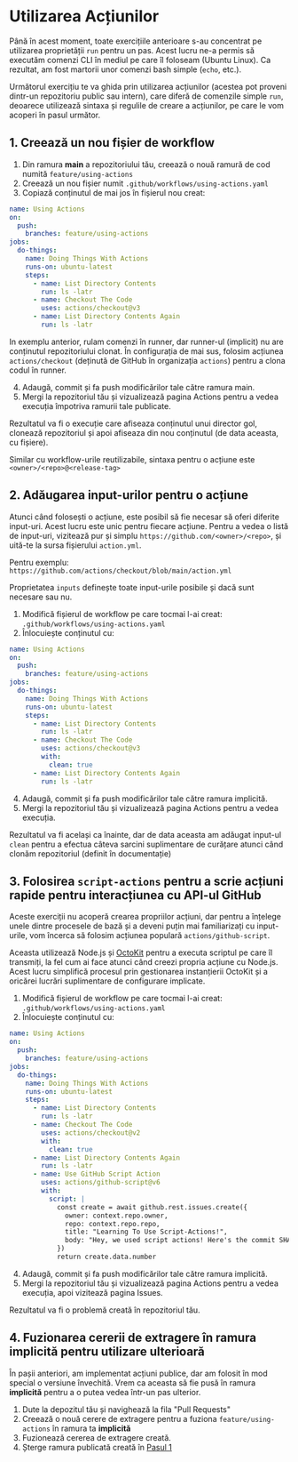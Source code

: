 # Utilizarea Acțiunilor
Până în acest moment, toate exercițiile anterioare s-au concentrat pe utilizarea proprietății `run` pentru un pas. Acest lucru ne-a permis să executăm comenzi CLI în mediul pe care îl foloseam (Ubuntu Linux). Ca rezultat, am fost martorii unor comenzi bash simple (`echo`, etc.).

Următorul exercițiu te va ghida prin utilizarea acțiunilor (acestea pot proveni dintr-un repozitoriu public sau intern), care diferă de comenzile simple `run`, deoarece utilizează sintaxa și regulile de creare a acțiunilor, pe care le vom acoperi în pasul următor.

## 1. Creează un nou fișier de workflow

1. Din ramura **main** a repozitoriului tău, creează o nouă ramură de cod numită `feature/using-actions`
2. Creează un nou fișier numit `.github/workflows/using-actions.yaml`
3. Copiază conținutul de mai jos în fișierul nou creat:

```yaml
name: Using Actions
on:
  push:
    branches: feature/using-actions
jobs:
  do-things:
    name: Doing Things With Actions
    runs-on: ubuntu-latest
    steps:
      - name: List Directory Contents
        run: ls -latr
      - name: Checkout The Code
        uses: actions/checkout@v3
      - name: List Directory Contents Again
        run: ls -latr
```

In exemplu anterior, rulam comenzi în runner, dar runner-ul (implicit) nu are conținutul repozitoriului clonat. În configurația de mai sus, folosim acțiunea `actions/checkout` (deținută de GitHub în organizația `actions`) pentru a clona codul în runner.

4. Adaugă, commit și fa push modificărilor tale către ramura main.
5. Mergi la repozitoriul tău și vizualizează pagina Actions pentru a vedea execuția împotriva ramurii tale publicate.

Rezultatul va fi o execuție care afiseaza conținutul unui director gol, clonează repozitoriul și apoi afiseaza din nou conținutul (de data aceasta, cu fișiere).

Similar cu workflow-urile reutilizabile, sintaxa pentru o acțiune este `<owner>/<repo>@<release-tag>`

## 2. Adăugarea input-urilor pentru o acțiune

Atunci când folosești o acțiune, este posibil să fie necesar să oferi diferite input-uri. Acest lucru este unic pentru fiecare acțiune. Pentru a vedea o listă de input-uri, vizitează pur și simplu `https://github.com/<owner>/<repo>`, și uită-te la sursa fișierului `action.yml`.

Pentru exemplu: `https://github.com/actions/checkout/blob/main/action.yml`

Proprietatea `inputs` definește toate input-urile posibile și dacă sunt necesare sau nu.

1. Modifică fișierul de workflow pe care tocmai l-ai creat: `.github/workflows/using-actions.yaml`
2. Înlocuiește conținutul cu:

```yaml
name: Using Actions
on:
  push:
    branches: feature/using-actions
jobs:
  do-things:
    name: Doing Things With Actions
    runs-on: ubuntu-latest
    steps:
      - name: List Directory Contents
        run: ls -latr
      - name: Checkout The Code
        uses: actions/checkout@v3
        with:
          clean: true
      - name: List Directory Contents Again
        run: ls -latr
```

4. Adaugă, commit și fa push modificărilor tale către ramura implicită.
5. Mergi la repozitoriul tău și vizualizează pagina Actions pentru a vedea execuția.

Rezultatul va fi același ca înainte, dar de data aceasta am adăugat input-ul `clean` pentru a efectua câteva sarcini suplimentare de curățare atunci când clonăm repozitoriul (definit în documentație)

## 3. Folosirea `script-actions` pentru a scrie acțiuni rapide pentru interacțiunea cu API-ul GitHub

Aceste exerciții nu acoperă crearea propriilor acțiuni, dar pentru a înțelege unele dintre procesele de bază și a deveni puțin mai familiarizați cu input-urile, vom încerca să folosim acțiunea populară `actions/github-script`.

Aceasta utilizează Node.js și [OctoKit](https://github.com/octokit) pentru a executa scriptul pe care îl transmiți, la fel cum ai face atunci când creezi propria acțiune cu Node.js. Acest lucru simplifică procesul prin gestionarea instanțierii OctoKit și a oricărei lucrări suplimentare de configurare implicate.

1. Modifică fișierul de workflow pe care tocmai l-ai creat: `.github/workflows/using-actions.yaml`
2. Înlocuiește conținutul cu:

```yaml
name: Using Actions
on:
  push:
    branches: feature/using-actions
jobs:
  do-things:
    name: Doing Things With Actions
    runs-on: ubuntu-latest
    steps:
      - name: List Directory Contents
        run: ls -latr
      - name: Checkout The Code
        uses: actions/checkout@v2
        with:
          clean: true
      - name: List Directory Contents Again
        run: ls -latr
      - name: Use GitHub Script Action
        uses: actions/github-script@v6
        with:
          script: |
            const create = await github.rest.issues.create({
              owner: context.repo.owner,
              repo: context.repo.repo,
              title: "Learning To Use Script-Actions!",
              body: "Hey, we used script actions! Here's the commit SHA that triggered this: ${{github.sha}}"
            })
            return create.data.number
```

4. Adaugă, commit și fa push modificărilor tale către ramura implicită.
5. Mergi la repozitoriul tău și vizualizează pagina Actions pentru a vedea execuția, apoi vizitează pagina Issues.

Rezultatul va fi o problemă creată în repozitoriul tău.

## 4. Fuzionarea cererii de extragere în ramura **implicită** pentru utilizare ulterioară

În pașii anteriori, am implementat acțiuni publice, dar am folosit în mod special o versiune învechită. Vrem ca aceasta să fie pusă în ramura **implicită** pentru a o putea vedea într-un pas ulterior.

1. Dute la depozitul tău și navighează la fila "Pull Requests"
2. Creează o nouă cerere de extragere pentru a fuziona `feature/using-actions` în ramura ta **implicită**
3. Fuzionează cererea de extragere creată.
4. Șterge ramura publicată creată în [Pasul 1](#step-1-create-a-new-workflow-file)
